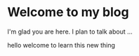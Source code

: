 # Welcome to my blog

I'm glad you are here. I plan to talk about ...



hello welcome to learn this new thing
